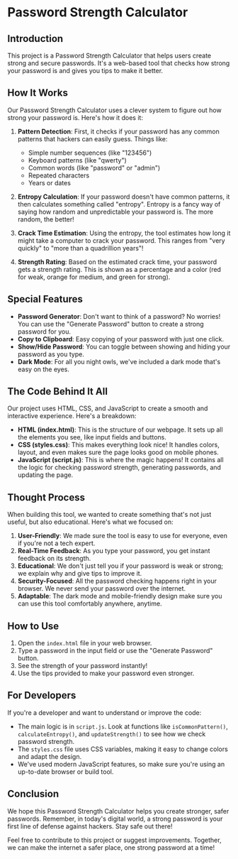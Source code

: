 # Password Strength Calculator

## Introduction
This project is a Password Strength Calculator that helps users create strong and secure passwords. It's a web-based tool that checks how strong your password is and gives you tips to make it better.

## How It Works
Our Password Strength Calculator uses a clever system to figure out how strong your password is. Here's how it does it:

1. **Pattern Detection**: First, it checks if your password has any common patterns that hackers can easily guess. Things like:
   - Simple number sequences (like "123456")
   - Keyboard patterns (like "qwerty")
   - Common words (like "password" or "admin")
   - Repeated characters
   - Years or dates

2. **Entropy Calculation**: If your password doesn't have common patterns, it then calculates something called "entropy". Entropy is a fancy way of saying how random and unpredictable your password is. The more random, the better!

3. **Crack Time Estimation**: Using the entropy, the tool estimates how long it might take a computer to crack your password. This ranges from "very quickly" to "more than a quadrillion years"!

4. **Strength Rating**: Based on the estimated crack time, your password gets a strength rating. This is shown as a percentage and a color (red for weak, orange for medium, and green for strong).

## Special Features
- **Password Generator**: Don't want to think of a password? No worries! You can use the "Generate Password" button to create a strong password for you.
- **Copy to Clipboard**: Easy copying of your password with just one click.
- **Show/Hide Password**: You can toggle between showing and hiding your password as you type.
- **Dark Mode**: For all you night owls, we've included a dark mode that's easy on the eyes.

## The Code Behind It All
Our project uses HTML, CSS, and JavaScript to create a smooth and interactive experience. Here's a breakdown:

- **HTML (index.html)**: This is the structure of our webpage. It sets up all the elements you see, like input fields and buttons.
- **CSS (styles.css)**: This makes everything look nice! It handles colors, layout, and even makes sure the page looks good on mobile phones.
- **JavaScript (script.js)**: This is where the magic happens! It contains all the logic for checking password strength, generating passwords, and updating the page.

## Thought Process
When building this tool, we wanted to create something that's not just useful, but also educational. Here's what we focused on:

1. **User-Friendly**: We made sure the tool is easy to use for everyone, even if you're not a tech expert.
2. **Real-Time Feedback**: As you type your password, you get instant feedback on its strength.
3. **Educational**: We don't just tell you if your password is weak or strong; we explain why and give tips to improve it.
4. **Security-Focused**: All the password checking happens right in your browser. We never send your password over the internet.
5. **Adaptable**: The dark mode and mobile-friendly design make sure you can use this tool comfortably anywhere, anytime.

## How to Use
1. Open the `index.html` file in your web browser.
2. Type a password in the input field or use the "Generate Password" button.
3. See the strength of your password instantly!
4. Use the tips provided to make your password even stronger.

## For Developers
If you're a developer and want to understand or improve the code:
- The main logic is in `script.js`. Look at functions like `isCommonPattern()`, `calculateEntropy()`, and `updateStrength()` to see how we check password strength.
- The `styles.css` file uses CSS variables, making it easy to change colors and adapt the design.
- We've used modern JavaScript features, so make sure you're using an up-to-date browser or build tool.

## Conclusion
We hope this Password Strength Calculator helps you create stronger, safer passwords. Remember, in today's digital world, a strong password is your first line of defense against hackers. Stay safe out there!

Feel free to contribute to this project or suggest improvements. Together, we can make the internet a safer place, one strong password at a time!
